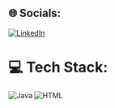 ## 🌐 Socials:
[![LinkedIn](https://img.shields.io/badge/LinkedIn-%230077B5.svg?logo=linkedin&logoColor=white)](https://linkedin.com/in/clarisa-rodriguez-candia/) 

# 💻 Tech Stack:

![Java](https://img.shields.io/badge/java-red?style=plastic&logo=java&logoColor=white)
![HTML](https://img.shields.io/badge/https://www.google.com/url?sa=i&url=https%3A%2F%2Fes.m.wikipedia.org%2Fwiki%2FArchivo%3AHTML5_logo_and_wordmark.svg&psig=AOvVaw1VJmeBH8XsDOlItcBGknUs&ust=1685943900763000&source=images&cd=vfe&ved=0CBEQjRxqFwoTCKCMsMz0qP8CFQAAAAAdAAAAABAE-html-orange?style=plastic&logo=java&logoColor=white)
